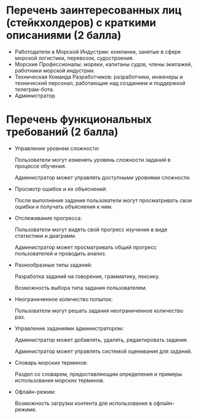 # Перечень заинтересованных лиц (стейкхолдеров) с краткими описаниями (2 балла)
- Работодатели в Морской Индустрии: компании, занятые в сфере морской логистики, перевозок, судостроения.
- Морские Профессионалы: моряки, капитаны судов, члены экипажей, работники морской индустрии.
- Техническая Команда Разработчиков: разработчики, инженеры и технический персонал, работающие над созданием и поддержкой телеграм-бота.
- Администратор 
# Перечень функциональных требований (2 балла)
- Управление уровнем сложности:

    Пользователи могут изменять уровень сложности заданий в процессе обучения.
  
    Администратор может управлять доступными уровнями сложности.
  
- Просмотр ошибок и их объяснений:
  
    После выполнения задания пользователи могут просматривать свои ошибки и получать объяснения к ним.
  
- Отслеживание прогресса:
  
    Пользователи могут видеть свой прогресс изучения в виде статистики и диаграмм.
  
    Администратор может просматривать общий прогресс пользователей и проводить анализ.
- Разнообразные типы заданий:
  
    Разработка заданий на говорение, грамматику, лексику.
  
    Возможность выбора типа задания пользователем.
  
- Неограниченное количество попыток:
  
    Пользователи могут решать задания неограниченное количество раз.
  
- Управление заданиями администратором:
  
    Администратор может добавлять, удалять, редактировать задания.
  
    Администратор может управлять системой оценивания для заданий.
  
- Словарь морских терминов:
  
    Раздел со словарем, предоставляющим определения и примеры использования морских терминов.
  
- Офлайн-режим:
  
    Возможность загрузки контента для использования в офлайн-режиме.
